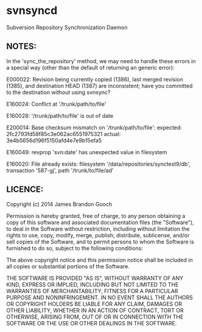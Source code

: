 # svnsyncd

Subversion Repository Synchronization Daemon

## NOTES:

In the 'sync_the_repository' method, we may need to handle these errors
in a special way (other than the default of returning an generic error):

  E000022:
  Revision being currently copied (1386), last merged revision (1385),
  and destination HEAD (1387) are inconsistent; have you committed
  to the destination without using svnsync?

  E160024:
  Conflict at '/trunk/path/to/file'

  E160028:
  '/trunk/path/to/file' is out of date

  E200014:
  Base checksum mismatch on '/trunk/path/to/file':
  expected:  2fc2793fd58f85c3e062ac6551975321 actual:  3e4b5656d196f5150afd4e7e9b15efa5

  E160049:
  revprop 'svn:date' has unexpected value in filesystem

  E160020:
  File already exists: filesystem '/data/repositories/synctest9/db', transaction '587-gj', path '/trunk/to/file/ad'

## LICENCE:

Copyright (c) 2014 James Brandon Gooch

Permission is hereby granted, free of charge, to any person obtaining a copy
of this software and associated documentation files (the "Software"), to deal
in the Software without restriction, including without limitation the rights
to use, copy, modify, merge, publish, distribute, sublicense, and/or sell
copies of the Software, and to permit persons to whom the Software is
furnished to do so, subject to the following conditions:

The above copyright notice and this permission notice shall be included in all
copies or substantial portions of the Software.

THE SOFTWARE IS PROVIDED "AS IS", WITHOUT WARRANTY OF ANY KIND,
EXPRESS OR IMPLIED, INCLUDING BUT NOT LIMITED TO THE WARRANTIES OF
MERCHANTABILITY, FITNESS FOR A PARTICULAR PURPOSE AND NONINFRINGEMENT.
IN NO EVENT SHALL THE AUTHORS OR COPYRIGHT HOLDERS BE LIABLE FOR ANY CLAIM,
DAMAGES OR OTHER LIABILITY, WHETHER IN AN ACTION OF CONTRACT, TORT OR
OTHERWISE, ARISING FROM, OUT OF OR IN CONNECTION WITH THE SOFTWARE OR THE USE
OR OTHER DEALINGS IN THE SOFTWARE.
